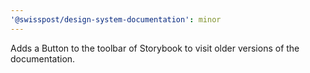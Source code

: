 ```yaml
---
'@swisspost/design-system-documentation': minor
---
```


Adds a Button to the toolbar of Storybook to visit older versions of the documentation.
